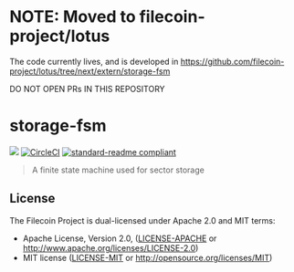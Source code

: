 # NOTE: Moved to filecoin-project/lotus

The code currently lives, and is developed in https://github.com/filecoin-project/lotus/tree/next/extern/storage-fsm

DO NOT OPEN PRs IN THIS REPOSITORY

# storage-fsm

[![](https://img.shields.io/badge/made%20by-Protocol%20Labs-blue.svg?style=flat-square)](http://ipn.io)
[![CircleCI](https://circleci.com/gh/filecoin-project/storage-fsm.svg?style=svg)](https://circleci.com/gh/filecoin-project/storage-fsm)
[![standard-readme compliant](https://img.shields.io/badge/standard--readme-OK-green.svg?style=flat-square)](https://github.com/RichardLitt/standard-readme)

> A finite state machine used for sector storage

## License

The Filecoin Project is dual-licensed under Apache 2.0 and MIT terms:

- Apache License, Version 2.0, ([LICENSE-APACHE](https://github.com/filecoin-project/storage-fsm/blob/master/LICENSE-APACHE) or http://www.apache.org/licenses/LICENSE-2.0)
- MIT license ([LICENSE-MIT](https://github.com/filecoin-project/storage-fsm/blob/master/LICENSE-MIT) or http://opensource.org/licenses/MIT)
